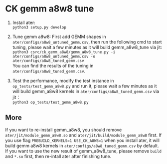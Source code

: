 # CK gemm a8w8 tune

1. Install ater:  
`python3 setup.py develop`

2. Tune gemm a8w8: 
 First add GEMM shapes in `ater/configs/a8w8_untuned_gemm.csv`, then run the following cmd to start tuning, please wait a few minutes as it will build gemm_a8w8_tune via jit:  
`python3 csrc/ck_gemm_a8w8/gemm_a8w8_tune.py -i ater/configs/a8w8_untuned_gemm.csv -o ater/configs/a8w8_tuned_gemm.csv`  
You can find the results of the tuning in `ater/configs/a8w8_tuned_gemm.csv`.

3. Test the performance, modify the test instance in `op_tests/test_gemm_a8w8.py` and run it, please wait a few minutes as it will build gemm_a8w8 kernels in `ater/configs/a8w8_tuned_gemm.csv` via jit：  
`python3 op_tests/test_gemm_a8w8.py`


## More
If you want to re-install gemm_a8w8, you should remove `ater/jit/module_gemm_a8w8.so` and `ater/jit/build/module_gemm_a8w8` first.
If you use flag `PREBUILD_KERNELS=1 USE_CK_A8W8=1` when you install ater, it will build gemm a8w8 kernels in `ater/configs/a8w8_tuned_gemm.csv` by default. If you want to use the new result of gemm_a8w8_tune, please remove `build` and `*.so` first, then re-intall ater after finishing tune.